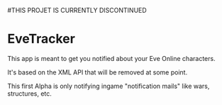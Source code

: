 #THIS PROJET IS CURRENTLY DISCONTINUED

# EveTracker

This app is meant to get you notified about your Eve Online characters.

It's based on the XML API that will be removed at some point.


This first Alpha is only notifying ingame "notification mails" like wars, structures, etc.

